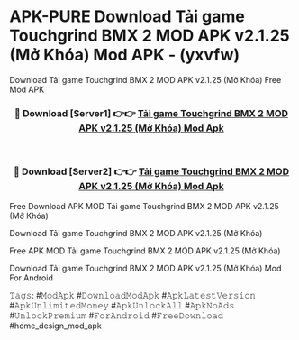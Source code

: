 # APK-PURE Download Tải game Touchgrind BMX 2 MOD APK v2.1.25 (Mở Khóa) Mod APK - (yxvfw)
Download Tải game Touchgrind BMX 2 MOD APK v2.1.25 (Mở Khóa) Free Mod APK

<div align="center">
<h3>🔴 Download [Server1] 👉👉 <a href="https://apk-comot.site?title=Tải_game_Touchgrind_BMX_2_MOD_APK_v2.1.25_(Mở_Khóa)">Tải game Touchgrind BMX 2 MOD APK v2.1.25 (Mở Khóa) Mod Apk</a></h3><br>

<h3>🔴 Download [Server2] 👉👉 <a href="https://apk-comot.site?title=Tải_game_Touchgrind_BMX_2_MOD_APK_v2.1.25_(Mở_Khóa)">Tải game Touchgrind BMX 2 MOD APK v2.1.25 (Mở Khóa) Mod Apk</a></h3>
</div>


Free Download APK MOD Tải game Touchgrind BMX 2 MOD APK v2.1.25 (Mở Khóa)

Download Tải game Touchgrind BMX 2 MOD APK v2.1.25 (Mở Khóa) 

Free APK MOD Tải game Touchgrind BMX 2 MOD APK v2.1.25 (Mở Khóa) 

Download Tải game Touchgrind BMX 2 MOD APK v2.1.25 (Mở Khóa) Mod For Android

𝚃𝚊𝚐𝚜: #𝙼𝚘𝚍𝙰𝚙𝚔 #𝙳𝚘𝚠𝚗𝚕𝚘𝚊𝚍𝙼𝚘𝚍𝙰𝚙𝚔 #𝙰𝚙𝚔𝙻𝚊𝚝𝚎𝚜𝚝𝚅𝚎𝚛𝚜𝚒𝚘𝚗 #𝙰𝚙𝚔𝚄𝚗𝚕𝚒𝚖𝚒𝚝𝚎𝚍𝙼𝚘𝚗𝚎𝚢 #𝙰𝚙𝚔𝚄𝚗𝚕𝚘𝚌𝚔𝙰𝚕𝚕 #𝙰𝚙𝚔𝙽𝚘𝙰𝚍𝚜 #𝚄𝚗𝚕𝚘𝚌𝚔𝙿𝚛𝚎𝚖𝚒𝚞𝚖 #𝙵𝚘𝚛𝙰𝚗𝚍𝚛𝚘𝚒𝚍 #𝙵𝚛𝚎𝚎𝙳𝚘𝚠𝚗𝚕𝚘𝚊𝚍 #home_design_mod_apk